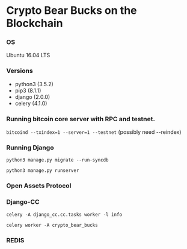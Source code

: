 # Crypto Bear Bucks on the Blockchain
### OS
Ubuntu 16.04 LTS

### Versions
* python3 (3.5.2)
* pip3 (8.1.1)
* django (2.0.0)
* celery (4.1.0)

### Running bitcoin core server with RPC and testnet.
`bitcoind --txindex=1 --server=1 --testnet` (possibly need --reindex)

### Running Django
`python3 manage.py migrate --run-syncdb`

`python3 manage.py runserver` 

### Open Assets Protocol

### Django-CC
`celery -A django_cc.cc.tasks worker -l info`

`celery worker -A crypto_bear_bucks`

### REDIS
